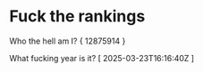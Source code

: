 # Fuck the rankings

Who the hell am I?
{ 12875914 }

What fucking year is it?
[ 2025-03-23T16:16:40Z ]
